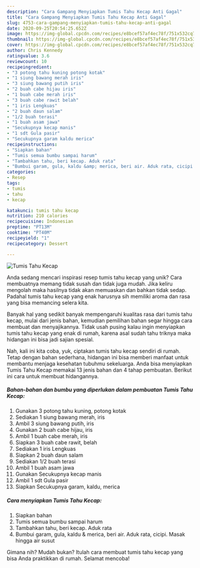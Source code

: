 ```yaml
---
description: "Cara Gampang Menyiapkan Tumis Tahu Kecap Anti Gagal"
title: "Cara Gampang Menyiapkan Tumis Tahu Kecap Anti Gagal"
slug: 4753-cara-gampang-menyiapkan-tumis-tahu-kecap-anti-gagal
date: 2020-09-25T20:54:25.652Z
image: https://img-global.cpcdn.com/recipes/e8bcef57af4ec78f/751x532cq70/tumis-tahu-kecap-foto-resep-utama.jpg
thumbnail: https://img-global.cpcdn.com/recipes/e8bcef57af4ec78f/751x532cq70/tumis-tahu-kecap-foto-resep-utama.jpg
cover: https://img-global.cpcdn.com/recipes/e8bcef57af4ec78f/751x532cq70/tumis-tahu-kecap-foto-resep-utama.jpg
author: Chris Kennedy
ratingvalue: 3.6
reviewcount: 10
recipeingredient:
- "3 potong tahu kuning potong kotak"
- "1 siung bawang merah iris"
- "3 siung bawang putih iris"
- "2 buah cabe hijau iris"
- "1 buah cabe merah iris"
- "3 buah cabe rawit belah"
- "1 iris Lengkuas"
- "2 buah daun salam"
- "1/2 buah terasi"
- "1 buah asam jawa"
- "Secukupnya kecap manis"
- "1 sdt Gula pasir"
- "Secukupnya garam kaldu merica"
recipeinstructions:
- "Siapkan bahan"
- "Tumis semua bumbu sampai harum"
- "Tambahkan tahu, beri kecap. Aduk rata"
- "Bumbui garam, gula, kaldu &amp; merica, beri air. Aduk rata, cicipi. Masak hingga air susut"
categories:
- Resep
tags:
- tumis
- tahu
- kecap

katakunci: tumis tahu kecap 
nutrition: 210 calories
recipecuisine: Indonesian
preptime: "PT13M"
cooktime: "PT40M"
recipeyield: "1"
recipecategory: Dessert

---
```



![Tumis Tahu Kecap](https://img-global.cpcdn.com/recipes/e8bcef57af4ec78f/751x532cq70/tumis-tahu-kecap-foto-resep-utama.jpg)

Anda sedang mencari inspirasi resep tumis tahu kecap yang unik? Cara membuatnya memang tidak susah dan tidak juga mudah. Jika keliru mengolah maka hasilnya tidak akan memuaskan dan bahkan tidak sedap. Padahal tumis tahu kecap yang enak harusnya sih memiliki aroma dan rasa yang bisa memancing selera kita.



Banyak hal yang sedikit banyak mempengaruhi kualitas rasa dari tumis tahu kecap, mulai dari jenis bahan, kemudian pemilihan bahan segar hingga cara membuat dan menyajikannya. Tidak usah pusing kalau ingin menyiapkan tumis tahu kecap yang enak di rumah, karena asal sudah tahu triknya maka hidangan ini bisa jadi sajian spesial.


Nah, kali ini kita coba, yuk, ciptakan tumis tahu kecap sendiri di rumah. Tetap dengan bahan sederhana, hidangan ini bisa memberi manfaat untuk membantu menjaga kesehatan tubuhmu sekeluarga. Anda bisa menyiapkan Tumis Tahu Kecap memakai 13 jenis bahan dan 4 tahap pembuatan. Berikut ini cara untuk membuat hidangannya.

<!--inarticleads1-->

##### Bahan-bahan dan bumbu yang diperlukan dalam pembuatan Tumis Tahu Kecap:

1. Gunakan 3 potong tahu kuning, potong kotak
1. Sediakan 1 siung bawang merah, iris
1. Ambil 3 siung bawang putih, iris
1. Gunakan 2 buah cabe hijau, iris
1. Ambil 1 buah cabe merah, iris
1. Siapkan 3 buah cabe rawit, belah
1. Sediakan 1 iris Lengkuas
1. Siapkan 2 buah daun salam
1. Sediakan 1/2 buah terasi
1. Ambil 1 buah asam jawa
1. Gunakan Secukupnya kecap manis
1. Ambil 1 sdt Gula pasir
1. Siapkan Secukupnya garam, kaldu, merica




<!--inarticleads2-->

##### Cara menyiapkan Tumis Tahu Kecap:

1. Siapkan bahan
1. Tumis semua bumbu sampai harum
1. Tambahkan tahu, beri kecap. Aduk rata
1. Bumbui garam, gula, kaldu &amp; merica, beri air. Aduk rata, cicipi. Masak hingga air susut




Gimana nih? Mudah bukan? Itulah cara membuat tumis tahu kecap yang bisa Anda praktikkan di rumah. Selamat mencoba!
